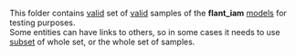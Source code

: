 This folder contains <u>valid</u> set of <u>valid</u> samples of the <b>flant_iam</b> <u>models</u> for testing
purposes.  
Some entities can have links to others, so in some cases it needs to use <u>subset</u> of whole set, or the whole set of
samples. 